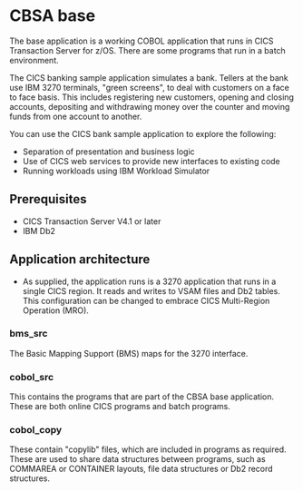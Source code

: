 # CBSA base

The base application is a working COBOL application that runs in CICS Transaction Server for z/OS. There are some programs that run in a batch environment.

The CICS banking sample application simulates a bank. Tellers at the bank use IBM 3270 terminals, "green screens", to deal with customers on a face to face basis. This includes registering new customers, opening and closing accounts, depositing and withdrawing money over the counter and moving funds from one account to another.

You can use the CICS bank sample application to explore the following:

* Separation of presentation and business logic
* Use of CICS web services to provide new interfaces to existing code
* Running workloads using IBM Workload Simulator

## Prerequisites

* CICS Transaction Server V4.1 or later
* IBM Db2

## Application architecture

* As supplied, the application runs is a 3270 application that runs in a single CICS region. It reads and writes to VSAM files and Db2 tables. This configuration can be changed to embrace CICS Multi-Region Operation (MRO).

### bms_src

The Basic Mapping Support (BMS) maps for the 3270 interface.

### cobol_src

This contains the programs that are part of the CBSA base application. These are both online CICS programs and batch programs.

### cobol_copy

These contain "copylib" files, which are included in programs as required. These are used to share data structures between programs, such as COMMAREA or CONTAINER layouts, file data structures or Db2 record structures.